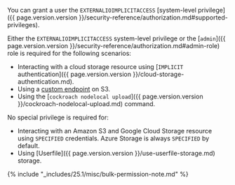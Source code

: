 You can grant a user the `EXTERNALIOIMPLICITACCESS` [system-level privilege]({{ page.version.version }}/security-reference/authorization.md#supported-privileges).

Either the `EXTERNALIOIMPLICITACCESS` system-level privilege or the [`admin`]({{ page.version.version }}/security-reference/authorization.md#admin-role) role is required for the following scenarios:

- Interacting with a cloud storage resource using [`IMPLICIT` authentication]({{ page.version.version }}/cloud-storage-authentication.md).
- Using a [custom endpoint](https://docs.aws.amazon.com/sdk-for-go/api/aws/endpoints/) on S3.
- Using the [`cockroach nodelocal upload`]({{ page.version.version }}/cockroach-nodelocal-upload.md) command.

No special privilege is required for: 

- Interacting with an Amazon S3 and Google Cloud Storage resource using `SPECIFIED` credentials. Azure Storage is always `SPECIFIED` by default.
- Using [Userfile]({{ page.version.version }}/use-userfile-storage.md) storage.

{% include "_includes/25.1/misc/bulk-permission-note.md" %}